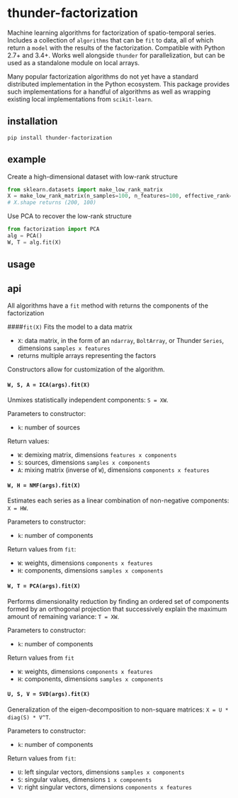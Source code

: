 # thunder-factorization
Machine learning algorithms for factorization of spatio-temporal series. Includes a collection of `algorithms`
that can be `fit` to data, all of which return a `model` with the results of the factorization. Compatible with
Python 2.7+ and 3.4+. Works well alongside `thunder` for parallelization, but can be used as a standalone
module on local arrays.

Many popular factorization algorithms do not yet have a standard distributed implementation in the Python
ecosystem. This package provides such implementations for a handful of algorithms as well as wrapping
existing local implementations from `scikit-learn`.

## installation
```
pip install thunder-factorization
```

## example
Create a high-dimensional dataset with low-rank structure
```python
from sklearn.datasets import make_low_rank_matrix
X = make_low_rank_matrix(n_samples=100, n_features=100, effective_rank=5)
# X.shape returns (200, 100)
```
Use PCA to recover the low-rank structure
```python
from factorization import PCA
alg = PCA()
W, T = alg.fit(X)
```
## usage

## api

All algorithms have a `fit` method with returns the components of the factorization

####`fit(X)`
Fits the model to a data matrix
- `X`: data matrix, in the form of an `ndarray`, `BoltArray`, or Thunder `Series`, dimensions `samples x features`
- returns multiple arrays representing the factors

Constructors allow for customization of the algorithm.

#### `W, S, A = ICA(args).fit(X)`
Unmixes statistically independent components: `S = XW`.

Parameters to constructor:
- `k`: number of sources

Return values:
- `W`: demixing matrix, dimensions `features x components`
- `S`: sources, dimensions `samples x components`
- `A`: mixing matrix (inverse of `W`), dimensions `components x features`


#### `W, H = NMF(args).fit(X)`
Estimates each series as a linear combination of non-negative components: `X = HW`.

Parameters to constructor:
- `k`: number of components

Return values from `fit`:
- `W`: weights, dimensions `components x features`
- `H`: components, dimensions `samples x components`


#### `W, T = PCA(args).fit(X)`
Performs dimensionality reduction by finding an ordered set of components formed by an orthogonal projection
that successively explain the maximum amount of remaining variance: `T = XW`.

Parameters to constructor:
- `k`: number of components

Return values from `fit`
- `W`: weights, dimensions `components x features`
- `H`: components, dimensions `samples x components`

#### `U, S, V = SVD(args).fit(X)`
Generalization of the eigen-decomposition to non-square matrices: `X = U * diag(S) * V^T`.

Parameters to constructor:
- `k`: number of components

Return values from `fit`:
- `U`: left singular vectors, dimensions `samples x components`
- `S`: singular values, dimensions `1 x components`
- `V`: right singular vectors, dimensions `components x features`
